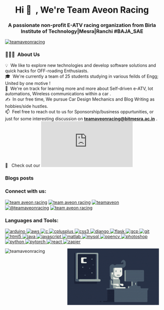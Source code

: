 <h1 align="center">Hi 👋 &nbsp;, We're Team Aveon Racing</h1>
<h3 align="center">A passionate non-profit E-ATV racing organization from Birla Institute of Technology|Mesra|Ranchi #BAJA_SAE</h3>


<p align="left"> <a href="https://github.com/ryo-ma/github-profile-trophy"><img src="https://github-profile-trophy.vercel.app/?username=teamaveonracing" alt="teamaveonracing" /></a> </p>

### 👨🏻‍💻 &nbsp;About Us

💡 &nbsp;We like to explore new technologies and develop software solutions and quick hacks for OFF-roading Enthusiasts.\
🎓 &nbsp;We're currently a team of 25 students studying in various feilds of Engg; United by one motive !\
🌱 &nbsp;We're on track for learning more and more about Self-driven e-ATV, Iot automations, Wireless communications within a car .\
✍️ &nbsp;In our free time, We pursue Car Design Mechanics and Blog Writing as hobbies/side hustles.\
📫 &nbsp;Feel free to reach out to us for Sponsorship/business oppurtunities, or just for some interesting discussion on **teamaveonracing@bitmesra.ac.in** . \
📄 &nbsp; Check out our ![brochure](https://github.com/teamaveonracing/teamaveonracing/blob/main/Team%20AVEON%20Racing%20sponsorhip%20brochure%20(2020-2021).pdf)


### Blogs posts
<!-- BLOG-POST-LIST:START -->
<!-- BLOG-POST-LIST:END -->
<!-- BLOG-POST-LIST:START -->
<!-- BLOG-POST-LIST:END -->

<h3 align="left">Connect with us:</h3>
<p align="left">
<a href="https://linkedin.com/in/team aveon racing" target="blank"><img align="center" src="https://cdn.jsdelivr.net/npm/simple-icons@3.0.1/icons/linkedin.svg" alt="team aveon racing" height="30" width="40" /></a>
<a href="https://fb.com/team aveon racing" target="blank"><img align="center" src="https://cdn.jsdelivr.net/npm/simple-icons@3.0.1/icons/facebook.svg" alt="team aveon racing" height="30" width="40" /></a>
<a href="https://instagram.com/teamaveon" target="blank"><img align="center" src="https://cdn.jsdelivr.net/npm/simple-icons@3.0.1/icons/instagram.svg" alt="teamaveon" height="30" width="40" /></a>
<a href="https://medium.com/@teamaveonracing" target="blank"><img align="center" src="https://cdn.jsdelivr.net/npm/simple-icons@3.0.1/icons/medium.svg" alt="@teamaveonracing" height="30" width="40" /></a>
<a href="https://www.youtube.com/c/team aveon racing" target="blank"><img align="center" src="https://cdn.jsdelivr.net/npm/simple-icons@3.0.1/icons/youtube.svg" alt="team aveon racing" height="30" width="40" /></a>
</p>

<h3 align="left">Languages and Tools:</h3>
<p align="left"> <a href="https://www.arduino.cc/" target="_blank"> <img src="https://cdn.worldvectorlogo.com/logos/arduino-1.svg" alt="arduino" width="40" height="40"/> </a> <a href="https://aws.amazon.com" target="_blank"> <img src="https://devicons.github.io/devicon/devicon.git/icons/amazonwebservices/amazonwebservices-original-wordmark.svg" alt="aws" width="40" height="40"/> </a> <a href="https://www.cprogramming.com/" target="_blank"> <img src="https://devicons.github.io/devicon/devicon.git/icons/c/c-original.svg" alt="c" width="40" height="40"/> </a> <a href="https://www.w3schools.com/cpp/" target="_blank"> <img src="https://devicons.github.io/devicon/devicon.git/icons/cplusplus/cplusplus-original.svg" alt="cplusplus" width="40" height="40"/> </a> <a href="https://www.w3schools.com/css/" target="_blank"> <img src="https://devicons.github.io/devicon/devicon.git/icons/css3/css3-original-wordmark.svg" alt="css3" width="40" height="40"/> </a> <a href="https://www.djangoproject.com/" target="_blank"> <img src="https://devicons.github.io/devicon/devicon.git/icons/django/django-original.svg" alt="django" width="40" height="40"/> </a> <a href="https://flask.palletsprojects.com/" target="_blank"> <img src="https://www.vectorlogo.zone/logos/pocoo_flask/pocoo_flask-icon.svg" alt="flask" width="40" height="40"/> </a> <a href="https://cloud.google.com" target="_blank"> <img src="https://www.vectorlogo.zone/logos/google_cloud/google_cloud-icon.svg" alt="gcp" width="40" height="40"/> </a> <a href="https://git-scm.com/" target="_blank"> <img src="https://www.vectorlogo.zone/logos/git-scm/git-scm-icon.svg" alt="git" width="40" height="40"/> </a> <a href="https://www.w3.org/html/" target="_blank"> <img src="https://devicons.github.io/devicon/devicon.git/icons/html5/html5-original-wordmark.svg" alt="html5" width="40" height="40"/> </a> <a href="https://www.java.com" target="_blank"> <img src="https://devicons.github.io/devicon/devicon.git/icons/java/java-original-wordmark.svg" alt="java" width="40" height="40"/> </a> <a href="https://developer.mozilla.org/en-US/docs/Web/JavaScript" target="_blank"> <img src="https://devicons.github.io/devicon/devicon.git/icons/javascript/javascript-original.svg" alt="javascript" width="40" height="40"/> </a> <a href="https://www.mathworks.com/" target="_blank"> <img src="https://raw.githubusercontent.com/simple-icons/simple-icons/master/icons/mathworks.svg" alt="matlab" width="40" height="40"/> </a> <a href="https://www.mysql.com/" target="_blank"> <img src="https://devicons.github.io/devicon/devicon.git/icons/mysql/mysql-original-wordmark.svg" alt="mysql" width="40" height="40"/> </a> <a href="https://opencv.org/" target="_blank"> <img src="https://www.vectorlogo.zone/logos/opencv/opencv-icon.svg" alt="opencv" width="40" height="40"/> </a> <a href="https://www.photoshop.com/en" target="_blank"> <img src="https://devicons.github.io/devicon/devicon.git/icons/photoshop/photoshop-plain.svg" alt="photoshop" width="40" height="40"/> </a> <a href="https://www.python.org" target="_blank"> <img src="https://devicons.github.io/devicon/devicon.git/icons/python/python-original.svg" alt="python" width="40" height="40"/> </a> <a href="https://pytorch.org/" target="_blank"> <img src="https://www.vectorlogo.zone/logos/pytorch/pytorch-icon.svg" alt="pytorch" width="40" height="40"/> </a> <a href="https://reactjs.org/" target="_blank"> <img src="https://devicons.github.io/devicon/devicon.git/icons/react/react-original-wordmark.svg" alt="react" width="40" height="40"/> </a> <a href="https://zapier.com" target="_blank"> <img src="https://www.vectorlogo.zone/logos/zapier/zapier-icon.svg" alt="zapier" width="40" height="40"/> </a> </p>

<img align="left" src="https://github-readme-stats.vercel.app/api?username=teamaveonracing&show_icons=true&locale=en" alt="teamaveonracing" >
<img alt="Night Coding" src="https://raw.githubusercontent.com/AVS1508/AVS1508/master/assets/Night-Coding.gif" align="right"/>

